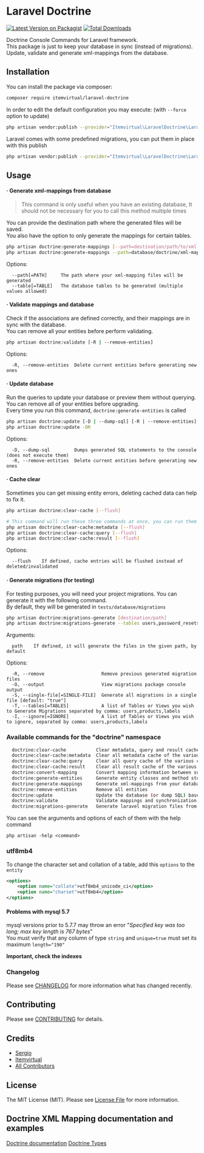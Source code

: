 # Laravel Doctrine

[![Latest Version on Packagist](https://img.shields.io/packagist/v/itemvirtual/laravel-doctrine.svg?style=flat-square)](https://packagist.org/packages/itemvirtual/laravel-doctrine)
[![Total Downloads](https://img.shields.io/packagist/dt/itemvirtual/laravel-doctrine.svg?style=flat-square)](https://packagist.org/packages/itemvirtual/laravel-doctrine)

Doctrine Console Commands for Laravel framework.  
This package is just to keep your database in sync (instead of migrations).  
Update, validate and generate xml-mappings from the database.

## Installation

You can install the package via composer:

``` bash
composer require itemvirtual/laravel-doctrine
```

In order to edit the default configuration you may execute: (with `--force` option to update)
``` bash
php artisan vendor:publish --provider="Itemvirtual\LaravelDoctrine\LaravelDoctrineServiceProvider" --tag=config
```

Laravel comes with some predefined migrations, you can put them in place with this publish
``` bash
php artisan vendor:publish --provider="Itemvirtual\LaravelDoctrine\LaravelDoctrineServiceProvider" --tag=laravel_default_migrations
```

## Usage

#### · Generate xml-mappings from database
> This command is only useful when you have an existing database, It should not be necessary for you to call this method multiple times

You can provide the destination path where the generated files will be saved.  
You also have the option to only generate the mappings for certain tables.

``` bash
php artisan doctrine:generate-mappings [--path=destination/path/to/xml-mappings] [--table=<table_name>]+
php artisan doctrine:generate-mappings --path=database/doctrine/xml-mappings --table=ursers --table=password_resets
```
Options:
```
  --path[=PATH]     The path where your xml-mapping files will be generated
  --table[=TABLE]   The database tables to be generated (multiple values allowed)
```

#### · Validate mappings and database
Check if the associations are defined correctly, and their mappings are in sync with the database.  
You can remove all your entities before perform validating.

``` bash
php artisan doctrine:validate [-R | --remove-entities]
```
Options:
```
  -R, --remove-entities  Delete current entities before generating new ones
```

#### · Update database
Run the queries to update your database or preview them without querying.  
You can remove all of your entities before upgrading.  
Every time you run this command, `doctrine:generate-entities` is called
``` bash
php artisan doctrine:update [-D | --dump-sql] [-R | --remove-entities]
php artisan doctrine:update -DR
```
Options:
```
  -D, --dump-sql         Dumps generated SQL statements to the console (does not execute them)
  -R, --remove-entities  Delete current entities before generating new ones
```

#### · Cache clear
Sometimes you can get missing entity errors, deleting cached data can help to fix it.  

``` bash
php artisan doctrine:clear-cache [--flush]

# This command will run these three commands at once, you can run them separately if you want 
php artisan doctrine:clear-cache:metadata [--flush]
php artisan doctrine:clear-cache:query [--flush]
php artisan doctrine:clear-cache:result [--flush]
```
Options:
```
  --flush    If defined, cache entries will be flushed instead of deleted/invalidated
```

#### · Generate migrations (for testing)
For testing purposes, you will need your project migrations. You can generate it with the following command.  
By default, they will be generated in `tests/database/migrations`
``` bash
php artisan doctrine:migrations-generate [destination/path]
php artisan doctrine:migrations-generate --tables users,password_resets --ignore users,password_resets
```
Arguments:
```
  path    If defined, it will generate the files in the given path, by default
```
Options:
```
  -R, --remove                     Remove previous generated migration files
  -O, --output                     View migrations package console output
  -S, --single-file[=SINGLE-FILE]  Generate all migrations in a single file [default: "true"]
  -T, --tables[=TABLES]            A list of Tables or Views you wish to Generate Migrations separated by comma: users,products,labels
  -I, --ignore[=IGNORE]            A list of Tables or Views you wish to ignore, separated by comma: users,products,labels
```

### Available commands for the "doctrine" namespace
``` bash
  doctrine:clear-cache           Clear metadata, query and result cache of the various cache drivers
  doctrine:clear-cache:metadata  Clear all metadata cache of the various cache drivers
  doctrine:clear-cache:query     Clear all query cache of the various cache drivers
  doctrine:clear-cache:result    Clear all result cache of the various cache drivers
  doctrine:convert-mapping       Convert mapping information between supported formats
  doctrine:generate-entities     Generate entity classes and method stubs from your mapping information (xml-mappings)
  doctrine:generate-mappings     Generate xml-mappings from your database
  doctrine:remove-entities       Remove all entities
  doctrine:update                Update the database (or dump SQL) based on the entities information
  doctrine:validate              Validate mappings and synchronization with the database
  doctrine:migrations-generate   Generate laravel migration files from database 
```
You can see the arguments and options of each of them with the help command
```
php artisan -help <command>
```
### utf8mb4

To change the character set and collation of a table, add this `options` to the `entity`
```xml
<options>
    <option name="collate">utf8mb4_unicode_ci</option>
    <option name="charset">utf8mb4</option>
</options>
```
#### Problems with mysql 5.7

mysql versions prior to 5.7.7 may throw an error 
"_Specified key was too long; max key length is 767 bytes_"  
You must verify that any column of type `string` and `unique=true` must set its maximum `length="190"`  

**Important, check the indexes**

### Changelog

Please see [CHANGELOG](CHANGELOG.md) for more information what has changed recently.

## Contributing

Please see [CONTRIBUTING](CONTRIBUTING.md) for details.

## Credits

- [Sergio](https://github.com/sergio-item)
- [Itemvirtual](https://github.com/itemvirtual)
- [All Contributors](../../contributors)

## License

The MIT License (MIT). Please see [License File](LICENSE.md) for more information.

## Doctrine XML Mapping documentation and examples

[Doctrine documentation](https://www.doctrine-project.org/projects/doctrine-orm/en/2.8/reference/xml-mapping.html)
[Doctrine Types](https://www.doctrine-project.org/projects/doctrine-dbal/en/2.8/reference/types.html)